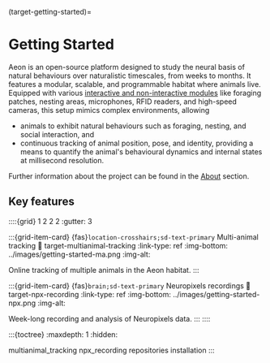 (target-getting-started)=
# Getting Started

Aeon is an open-source platform designed to study the neural basis of natural behaviours over naturalistic timescales, from weeks to months. 
It features a modular, scalable, and programmable habitat where animals live. 
Equipped with various [interactive and non-interactive modules](target-hardware) like foraging patches, nesting areas, microphones, RFID readers, and high-speed cameras, this setup mimics complex environments, allowing 
- animals to exhibit natural behaviours such as foraging, nesting, and social interaction, and
- continuous tracking of animal position, pose, and identity, providing a means to quantify the animal's behavioural dynamics and internal states at millisecond resolution. 

Further information about the project can be found in the 
[About](target-about) section.


## Key features
::::{grid} 1 2 2 2
:gutter: 3 

:::{grid-item-card} {fas}`location-crosshairs;sd-text-primary` Multi-animal tracking
:link: target-multianimal-tracking
:link-type: ref
:img-bottom: ../images/getting-started-ma.png
:img-alt:

Online tracking of multiple animals in the Aeon habitat.
:::

:::{grid-item-card} {fas}`brain;sd-text-primary` Neuropixels recordings
:link: target-npx-recording
:link-type: ref
:img-bottom: ../images/getting-started-npx.png
:img-alt:

Week-long recording and analysis of Neuropixels data.
:::
::::

:::{toctree}
:maxdepth: 1
:hidden:

multianimal_tracking
npx_recording
repositories
installation
:::